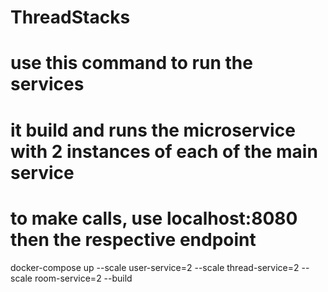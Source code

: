 # ThreadStacks

# use this command to run the services
# it build and runs the microservice with 2 instances of each of the main service
# to make calls, use localhost:8080 then the respective endpoint
docker-compose up --scale user-service=2 --scale thread-service=2 --scale room-service=2 --build
